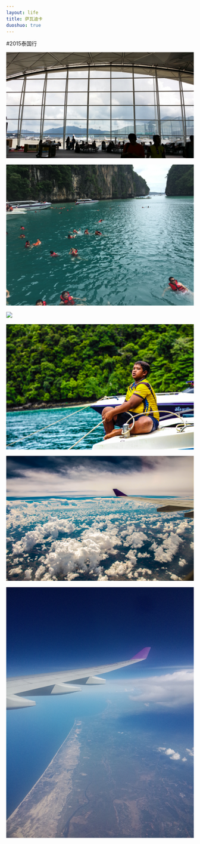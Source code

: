 ```yaml
---
layout: life
title: 萨瓦迪卡
duoshuo: true
---
```


#2015泰国行

![](/image/sawa/1.jpg)
  
![](/image/sawa/2.jpg)
  
![](/image/sawa/3.jpg)
  
![](/image/sawa/4.jpg)
  
![](/image/sawa/5.jpg)
  
![](/image/sawa/6.jpg)